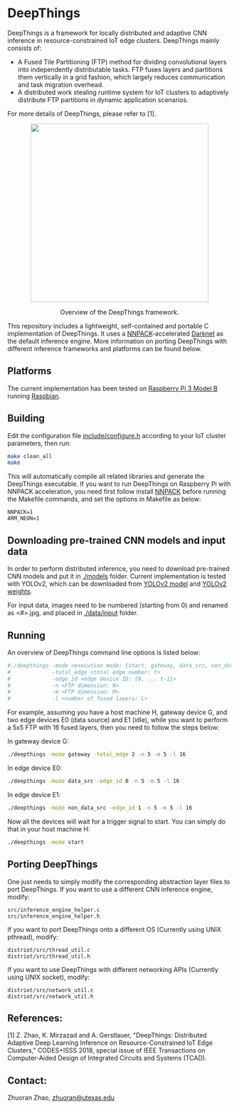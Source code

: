 # DeepThings
DeepThings is a framework for locally distributed and adaptive CNN inference in resource-constrained IoT edge clusters. DeepThings mainly consists of:
- A Fused Tile Partitioning (FTP) method for dividing convolutional layers into independently distributable tasks. FTP fuses layers and partitions them vertically
in a grid fashion, which largely reduces communication and task migration overhead.
- A distributed work stealing runtime system for IoT clusters to adaptively distribute FTP partitions in dynamic application scenarios.

For more details of DeepThings, please refer to [1].

<div align="center">
  <img src="https://zoranzhao.github.io/deepthings.png" width="400px" />
  <p>Overview of the DeepThings framework.</p>
</div>

This repository includes a lightweight, self-contained and portable C implementation of DeepThings. It uses a [NNPACK](https://github.com/digitalbrain79/NNPACK-darknet)-accelerated [Darknet](https://github.com/zoranzhao/darknet-nnpack) as the default inference engine. More information on porting DeepThings with different inference frameworks and platforms can be found below. 

## Platforms
The current implementation has been tested on [Raspberry Pi 3 Model B](https://www.raspberrypi.org/products/raspberry-pi-3-model-b/) running [Raspbian](https://www.raspberrypi.org/downloads/raspbian/). 

## Building
Edit the configuration file [include/configure.h](https://github.com/zoranzhao/DeepThings/blob/master/include/configure.h) according to your IoT cluster parameters, then run:
```bash
make clean_all
make 

```
This will automatically compile all related libraries and generate the DeepThings executable. If you want to run DeepThings on Raspberry Pi with NNPACK acceleration, you need first follow install [NNPACK](https://github.com/zoranzhao/darknet-nnpack/blob/2f2da6bd46b9bbfcd283e0556072f18581392f08/README.md) before running the Makefile commands, and set the options in Makefile as below:
```
NNPACK=1
ARM_NEON=1
```

## Downloading pre-trained CNN models and input data
In order to perform distributed inference, you need to download pre-trained CNN models and put it in [./models](https://github.com/SLAM-Lab/DeepThings/tree/master/models) folder.
Current implementation is tested with YOLOv2, which can be downloaded from [YOLOv2 model](https://github.com/zoranzhao/DeepThings/blob/master/models/yolo.cfg) and [YOLOv2 weights](https://pjreddie.com/media/files/yolo.weights).

For input data, images need to be numbered (starting from 0) and renamed as <#>.jpg, and placed in [./data/input](https://github.com/SLAM-Lab/DeepThings/tree/master/data/input) folder.

## Running
An overview of DeepThings command line options is listed below:
```bash
#./deepthings -mode <execution mode: {start, gateway, data_src, non_data_src}> 
#             -total_edge <total edge number: t> 
#             -edge_id <edge device ID: {0, ... t-1}>
#             -n <FTP dimension: N> 
#             -m <FTP dimension: M> 
#             -l <number of fused layers: L>
```
For example, assuming you have a host machine H, gateway device G, and two edge devices E0 (data source) and E1 (idle), while 
you want to perform a 5x5 FTP with 16 fused layers, then you need to follow the steps below:

In gateway device G:
```bash
./deepthings -mode gateway -total_edge 2 -n 5 -m 5 -l 16
```
In edge device E0:
```bash
./deepthings -mode data_src -edge_id 0 -n 5 -m 5 -l 16
```
In edge device E1:
```bash
./deepthings -mode non_data_src -edge_id 1 -n 5 -m 5 -l 16
```
Now all the devices will wait for a trigger signal to start. You can simply do that in your host machine H: 
```bash
./deepthings -mode start
```

## Porting DeepThings
One just needs to simply modify the corresponding abstraction layer files to port DeepThings.
If you want to use a different CNN inference engine, modify: 
```
src/inference_engine_helper.c
src/inference_engine_helper.h
```
If you want to port DeepThings onto a different OS (Currently using UNIX pthread), modify: 
```
distriot/src/thread_util.c
distriot/src/thread_util.h
```
If you want to use DeepThings with different networking APIs (Currently using UNIX socket), modify: 
```
distriot/src/network_util.c
distriot/src/network_util.h
```


## References:
[1] Z. Zhao, K. Mirzazad and A. Gerstlauer, "DeepThings: Distributed Adaptive Deep Learning Inference 
on Resource-Constrained IoT Edge Clusters," CODES+ISSS 2018, special issue of IEEE Transactions on 
Computer-Aided Design of Integrated Circuits and Systems (TCAD).

## Contact:
Zhuoran Zhao, <zhuoran@utexas.edu>
